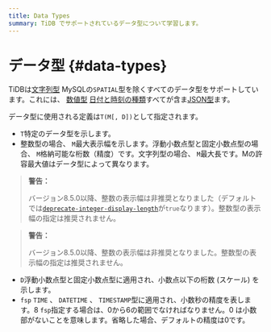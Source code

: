 ```yaml
---
title: Data Types
summary: TiDB でサポートされているデータ型について学習します。
---
```


# データ型 {#data-types}

TiDBは[文字列型](/data-type-string.md) MySQLの`SPATIAL`型を除くすべてのデータ型をサポートしています。これには、 [数値型](/data-type-numeric.md) [日付と時刻の種類](/data-type-date-and-time.md)すべてが含ま[JSON型](/data-type-json.md)ます。

データ型に使用される定義は`T(M[, D])`として指定されます。

-   `T`特定のデータ型を示します。
-   整数型の場合、 `M`最大表示幅を示します。浮動小数点型と固定小数点型の場合、 `M`格納可能な桁数（精度）です。文字列型の場合、 `M`最大長です。Mの許容最大値はデータ型によって異なります。

<CustomContent platform="tidb">

> **警告：**
>
> バージョン8.5.0以降、整数の表示幅は非推奨となりました（デフォルトでは[`deprecate-integer-display-length`](/tidb-configuration-file.md#deprecate-integer-display-length)が`true`なります）。整数型の表示幅の指定は推奨されません。

</CustomContent>

<CustomContent platform="tidb-cloud">

> **警告：**
>
> バージョン8.5.0以降、整数の表示幅は非推奨となりました。整数型の表示幅の指定は推奨されません。

</CustomContent>

-   `D`浮動小数点型と固定小数点型に適用され、小数点以下の桁数 (スケール) を示します。
-   `fsp` `TIME` 、 `DATETIME` 、 `TIMESTAMP`型に適用され、小数秒の精度を表します。8 `fsp`指定する場合は、0から6の範囲でなければなりません。0 は小数部がないことを意味します。省略した場合、デフォルトの精度は0です。
